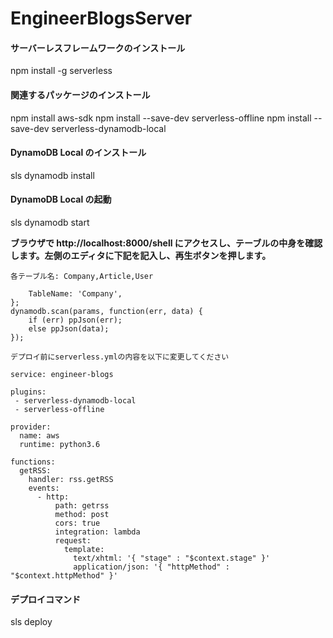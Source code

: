 # EngineerBlogsServer

#### サーバーレスフレームワークのインストール
npm install -g serverless

#### 関連するパッケージのインストール
npm install aws-sdk
npm install --save-dev serverless-offline
npm install --save-dev serverless-dynamodb-local

#### DynamoDB Local のインストール
sls dynamodb install

#### DynamoDB Local の起動
sls dynamodb start

**ブラウザで http://localhost:8000/shell にアクセスし、テーブルの中身を確認します。左側のエディタに下記を記入し、再生ボタンを押します。**

`各テーブル名: Company,Article,User`


```var params = {
    TableName: 'Company',
};
dynamodb.scan(params, function(err, data) {
    if (err) ppJson(err);
    else ppJson(data);
});
```


`デプロイ前にserverless.ymlの内容を以下に変更してください`

```
service: engineer-blogs

plugins: 
 - serverless-dynamodb-local
 - serverless-offline
 
provider:
  name: aws
  runtime: python3.6

functions:
  getRSS:
    handler: rss.getRSS
    events:
      - http:
          path: getrss
          method: post
          cors: true
          integration: lambda
          request:
            template:
              text/xhtml: '{ "stage" : "$context.stage" }'
              application/json: '{ "httpMethod" : "$context.httpMethod" }'

```

#### デプロイコマンド
sls deploy
